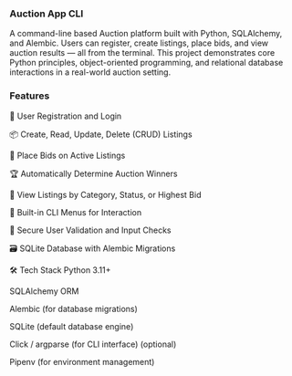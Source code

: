 ###  Auction App CLI
A command-line based Auction platform built with Python, SQLAlchemy, and Alembic. Users can register, create listings, place bids, and view auction results — all from the terminal. This project demonstrates core Python principles, object-oriented programming, and relational database interactions in a real-world auction setting.

### Features
🧑 User Registration and Login

📦 Create, Read, Update, Delete (CRUD) Listings

💸 Place Bids on Active Listings

🏆 Automatically Determine Auction Winners

🧾 View Listings by Category, Status, or Highest Bid

🧪 Built-in CLI Menus for Interaction

🔐 Secure User Validation and Input Checks

🗃️ SQLite Database with Alembic Migrations

🛠️ Tech Stack
Python 3.11+

SQLAlchemy ORM

Alembic (for database migrations)

SQLite (default database engine)

Click / argparse (for CLI interface) (optional)

Pipenv (for environment management)
